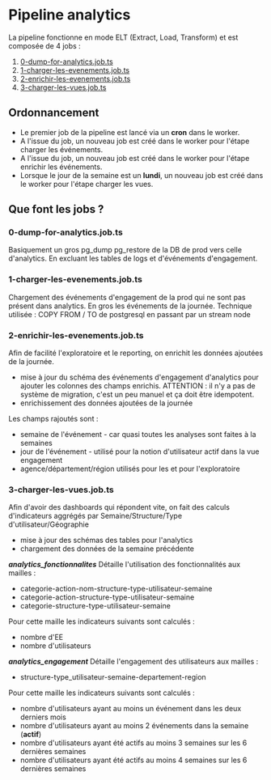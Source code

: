 # Pipeline analytics

La pipeline fonctionne en mode ELT (Extract, Load, Transform) et est composée de 4 jobs :
1. [0-dump-for-analytics.job.ts](..%2Fsrc%2Fapplication%2Fjobs%2Fanalytics%2F0-dump-for-analytics.job.ts)
2. [1-charger-les-evenements.job.ts](..%2Fsrc%2Fapplication%2Fjobs%2Fanalytics%2F1-charger-les-evenements.job.ts)
3. [2-enrichir-les-evenements.job.ts](..%2Fsrc%2Fapplication%2Fjobs%2Fanalytics%2F2-enrichir-les-evenements.job.ts)
4. [3-charger-les-vues.job.ts](..%2Fsrc%2Fapplication%2Fjobs%2Fanalytics%2F3-charger-les-vues.job.ts)

## Ordonnancement
- Le premier job de la pipeline est lancé via un **cron** dans le worker.
- A l'issue du job, un nouveau job est créé dans le worker pour l'étape charger les événements.
- A l'issue du job, un nouveau job est créé dans le worker pour l'étape enrichir les événements.
- Lorsque le jour de la semaine est un **lundi**, un nouveau job est créé dans le worker pour l'étape charger les vues.

## Que font les jobs ?
### 0-dump-for-analytics.job.ts
Basiquement un gros pg_dump pg_restore de la DB de prod vers celle d'analytics. En excluant les tables de logs et d'événements d'engagement.

### 1-charger-les-evenements.job.ts
Chargement des événements d'engagement de la prod qui ne sont pas présent dans analytics. En gros les événements de la journée.
Technique utilisée : COPY FROM / TO de postgresql en passant par un stream node

### 2-enrichir-les-evenements.job.ts
Afin de facilité l'exploratoire et le reporting, on enrichit les données ajoutées de la journée.
- mise à jour du schéma des événements d'engagement d'analytics pour ajouter les colonnes des champs enrichis. ATTENTION : il n'y a pas de système de migration, c'est un peu manuel et ça doit être idempotent.
- enrichissement des données ajoutées de la journée

Les champs rajoutés sont :
- semaine de l'événement - car quasi toutes les analyses sont faites à la semaines
- jour de l'événement - utilisé pour la notion d'utilisateur actif dans la vue engagement
- agence/département/région utilisés pour les et pour l'exploratoire

### 3-charger-les-vues.job.ts
Afin d'avoir des dashboards qui répondent vite, on fait des calculs d'indicateurs aggrégés par Semaine/Structure/Type d'utilisateur/Géographie
- mise à jour des schémas des tables pour l'analytics
- chargement des données de la semaine précédente 

**_analytics_fonctionnalites_**
Détaille l'utilisation des fonctionnalités aux mailles :
- categorie-action-nom-structure-type-utilisateur-semaine
- categorie-action-structure-type-utilisateur-semaine
- categorie-structure-type-utilisateur-semaine

Pour cette maille les indicateurs suivants sont calculés :
- nombre d'EE
- nombre d'utilisateurs

**_analytics_engagement_**
Détaille l'engagement des utilisateurs aux mailles :
- structure-type_utilisateur-semaine-departement-region

Pour cette maille les indicateurs suivants sont calculés :
- nombre d'utilisateurs ayant au moins un événement dans les deux derniers mois
- nombre d'utilisateurs ayant au moins 2 événements dans la semaine (**actif**)
- nombre d'utilisateurs ayant été actifs au moins 3 semaines sur les 6 dernières semaines
- nombre d'utilisateurs ayant été actifs au moins 4 semaines sur les 6 dernières semaines